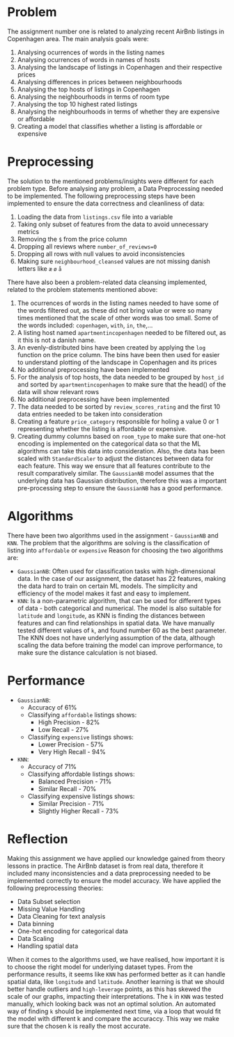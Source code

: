 # Problem
The assignment number one is related to analyzing recent AirBnb listings in Copenhagen area. The main analysis goals were:
1. Analysing ocurrences of words in the listing names
2. Analysing ocurrences of words in names of hosts
3. Analysing the landscape of listings in Copenhagen and their respective prices
4. Analysing differences in prices between neighbourhoods
5. Analysing the top hosts of listings in Copenhagen
6. Analysing the neighbourhoods in terms of room type
7. Analysing the top 10 highest rated listings
8. Analysing the neighbourhoods in terms of whether they are expensive or affordable
9. Creating a model that classifies whether a listing is affordable or expensive

# Preprocessing
The solution to the mentioned problems/insights were different for each problem type. Before analysing any problem, 
a Data Preprocessing needed to be implemented. The following preprocessing steps have been implemented to ensure 
the data correctness and cleanliness of data:
1. Loading the data from `listings.csv` file into a variable
2. Taking only subset of features from the data to avoid unnecessary metrics
3. Removing the `$` from the price column
4. Dropping all reviews where `number_of_reviews=0`
5. Dropping all rows with null values to avoid inconsistencies
6. Making sure `neighbourhood_cleansed` values are not missing danish letters like `æ` `ø` `å`

There have also been a problem-related data cleansing implemented, related to the problem statements mentioned above:
1. The ocurrences of words in the listing names needed to have some of the words filtered out, as these did not bring 
value or were so many times mentioned that the scale of other words was too small. Some of the words included: `copenhagen`,
`with`, `in`, `the`,...
2. A listing host named `apartmentincopenhagen` needed to be filtered out, as it this is not a danish name.
3. An evenly-distributed bins have been created by applying the `log` function on the price column. The bins have been 
then used for easier to understand plotting of the landscape in Copenhagen and its prices
4. No additional preprocessing have been implemented
5. For the analysis of top hosts, the data needed to be grouped by `host_id` and sorted by `apartmentincopenhagen` 
to make sure that the head() of the data will show relevant rows
6. No additional preprocessing have been implemented
7. The data needed to be sorted by `review_scores_rating` and the first 10 data entries needed to be taken into 
consideration  
8. Creating a feature `price_category` responsible for holing a value 0 or 1 representing whether the listing is affordable or expensive.
9. Creating dummy columns based on `room_type` to make sure that one-hot encoding is implemented on the categorical data 
so that the ML algorithms can take this data into consideration. Also, the data has been scaled with `StandardScaler` 
to adjust the distances between data for each feature. This way we ensure that all features contribute to the result comparatively similar.
The `GaussianNB` model assumes that the underlying data has Gaussian distribution, therefore this was a important 
pre-processing step to ensure the `GaussianNB` has a good performance.

# Algorithms
There have been two algorithms used in the assignment - `GaussianNB` and `KNN`. The problem that the algorithms are solving is 
the classification of listing into `affordable` or `expensive` 
Reason for choosing the two algorithms are:
* `GaussianNB`: Often used for classification tasks with high-dimensional data. In the case of our assignment, the dataset has
22 features, making the data hard to train on certain ML models. The simplicity and efficiency of the model makes it fast and easy to implement. 
* `KNN`: Is a non-parametric algorithm, that can be used for different types of data - both categorical and numerical. 
The model is also suitable for `latitude` and `longitude`, as KNN is finding the distances between features and can find 
relationships in spatial data. We have manually tested different values of `k`, and found number 60 as the best parameter. 
The KNN does not have underlying assumption of the data, although scaling the data before training the model can 
improve performance, to make sure the distance calculation is not biased.

# Performance
* `GaussianNB`: 
  * Accuracy of 61%
  * Classifying `affordable` listings shows:
    * High Precision - 82%
    * Low Recall - 27%
  * Classifying `expensive` listings shows:
    * Lower Precision - 57%
    * Very High Recall - 94% 
* `KNN`:
  * Accuracy of 71% 
  * Classifying affordable listings shows:
    * Balanced Precision - 71% 
    * Similar Recall - 70% 
  * Classifying expensive listings shows:
    * Similar Precision - 71% 
    * Slightly Higher Recall - 73%

# Reflection
Making this assignment we have applied our knowledge gained from theory lessons in practice. The AirBnb dataset is from
real data, therefore it included many inconsistencies and a data preprocessing needed to be implemented correctly to ensure
the model accuracy. We have applied the following preprocessing theories:
* Data Subset selection
* Missing Value Handling
* Data Cleaning for text analysis
* Data binning
* One-hot encoding for categorical data
* Data Scaling
* Handling spatial data

When it comes to the algorithms used, we have realised, how important it is to choose the right model for 
underlying dataset types. From the performance results, it seems like `KNN` has performed better as it can handle spatial data,
like `longitude` and `latitude`.
Another learning is that we should better handle outliers and `high-leverage` points, as this has skewed the scale of our graphs, 
impacting their interpretations.
The `k` in `KNN` was tested manually, which looking back was not an optimal solution. An automated way of finding `k` 
should be implemented next time, via a loop that would fit the model with different k and compare the accuraccy. 
This way we make sure that the chosen k is really the most accurate. 